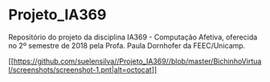 # Projeto_IA369
Repositório do projeto da disciplina IA369 - Computação Afetiva, oferecida no 2º semestre de 2018 pela Profa. Paula Dornhofer da FEEC/Unicamp.

[[https://github.com/suelensilva//Projeto_IA369//blob/master/BichinhoVirtual/screenshots/screenshot-1.pnt|alt=octocat]]
